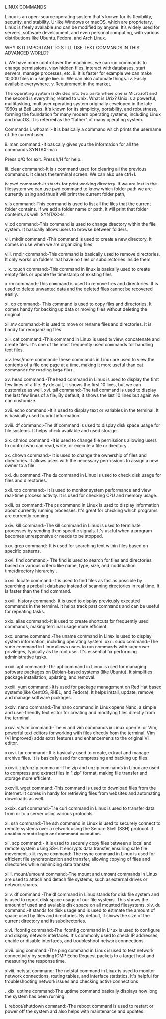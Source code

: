 LINUX COMMANDS

Linux is an open-source operating system that's known for its flexibility, security, and stability. Unlike Windows or macOS, which are proprietary, Linux is freely available and can be modified by anyone. It’s widely used for servers, software development, and even personal computing, with various distributions like Ubuntu, Fedora, and Arch Linux.

WHY IS IT IMPORTANT TO STILL USE TEXT COMMANDS IN THIS ADVANCED WORLD?

i. We have more control over the machines, we can run commands to change permissions, view hidden files, interact with databases, start servers, manage processes, etc. ii. It is faster for example we can make 10,000 files in a single line. iii. We can also automate things. iv. Easily available everywhere. v. Requirement in the market.

 The operating system is divided into two parts where one is Microsoft and the second is everything related to Unix.
 What is Unix?
 Unix is a powerful, multitasking, multiuser operating system originally developed in the late 1960s at  Bell Labs. It's known for its simplicity, portability, and robustness, forming the foundation for many modern operating systems, including Linux and macOS. It is referred as the "father" of many operating system.

Commands i. whoami:- It is basically a command which prints the username of the current user. 

ii. man command:-It basically gives you the information for all the  commands 
SYNTAX-man

 Press q/Q for exit.
 Press h/H for help.

 iii. clear command:-It is a command used for clearing all the previous commands. It clears the terminal screen. We can also use ctrl+l.

 iv.pwd command:-It stands for print working directory. If we are lost in the filesystem we can use pwd command to know which folder path we are currently using and thus it will print the current folder path,







 v.ls command:-This command is used to list all the files that the current folder contains. If we add a folder name or path, it will print that folder contents as well. SYNTAX:-ls 

vi.cd command:-This command is used to change directory within the file system. It basically allows users to browse between folders. 

vii. mkdir command:-This command is used to create a new directory. It comes in use when we are organizing files

 viii. rmdir command:-This command is basically used to remove directories. It only works on folders that have no files or subdirectories inside them

. ix. touch command:-This command in linux is basically used to create empty files or update the timestamp of existing files.

 x.rm command:-This command is used to remove files and directories. It is used to delete unwanted data and the deleted files cannot be recovered easily. 

xi. cp command:- This command is used to copy files and directories. It comes handy for backing up data or moving files without deleting the original. 

xii.mv command:-It is used to move or rename files and directories. It is handy for reorganizing files.

 xiii. cat command:-This command in Linux is used to view, concatenate and create files. It's one of the most frequently used commands for handling text files. 

xiv. less/more command:-These commands in Linux are used to view the contents of a file one page at a time, making it more useful than cat commands for reading large files.

 xv. head command:-The head command in Linux is used to display the first few lines of a file. By default, it shows the first 10 lines, but we can customize as well.
 xvi. tail command:-The tail command is used to display the last few lines of a file, By default, it shows the last 10 lines but again we can customize.

 xvii. echo command:-It is used to display text or variables in the terminal. It is basically used to print information.
 
xviii. df command:-The df command is used to display disk space usage for file systems. It helps check available and used storage.

 xix. chmod command:-It is used to change file permissions allowing users to control who can read, write, or execute a file or directory.

 xx. chown command:- It is used to change the ownership of files and directories. It allows users with the necessary permissions to assign a new owner to a file. 

xxi. du command:-The du command in Linux is used to check disk usage for files and directories.

 xxii. top command:- It is used to monitor system performance and view real-time process activity. It is used for checking CPU and memory usage. 

xxiii. ps command:-The ps command in Linux is used to display information about currently running processes. It's great for checking which programs are currently running. 

xxiv. kill command:-The kill command in Linux is used to terminate processes by sending them specific signals. It's useful when a program becomes unresponsive or needs to be stopped. 

xxv. grep command:-It is used for searching text within files based on specific patterns. 

xxvi. find command:- The find is used to search for files and directories based on various criteria like name, type, size, and modification time(directory hierarchy).

 xxvii. locate command:-It is used to find files as fast as possible by searching a prebuilt database instead of scanning directories in real time. It is faster than the find command. 

xxviii. history command:- It is used to display previously executed commands in the terminal. It helps track past commands and can be useful for repeating tasks. 

xxix. alias command:-It is used to create shortcuts for frequently used commands, making terminal usage more efficient.

 xxx. uname command:-The uname command in Linux is used to display system information, including operating system.
 xxxi. sudo command:-The sudo command in Linux allows users to run commands with superuser privileges, typically as the root user. It's essential for performing administrative tasks. 

xxxii. apt command:-The apt command in Linux is used for managing software packages on Debian-based systems (like Ubuntu). It simplifies package installation, updating, and removal. 

xxxiii. yum command:-It is used for package management on Red Hat based systems(like CentOS, RHEL, and Fedora). It helps install, update, remove, and manage software packages. 

xxxiv. nano command:-The nano command in Linux opens Nano, a simple and user-friendly text editor for creating and modifying files directly from the terminal. 

xxxv. vi/vim command:-The vi and vim commands in Linux open Vi or Vim, powerful text editors for working with files directly from the terminal. Vim (Vi Improved) adds extra features and enhancements to the original Vi editor.

 xxxvi. tar command:-It is basically used to create, extract and manage archive files. It is basically used for compressing and backing up files.

 xxxvii. zip/unzip command:-The zip and unzip commands in Linux are used to compress and extract files in ".zip" format, making file transfer and storage more efficient. 

xxxviii. wget command:-This command is used to download files from the internet. It comes in handy for retrieving files from websites and automating downloads as well.

 xxxix. curl command:-The curl command in Linux is used to transfer data from or to a server using various protocols. 

xl. ssh command:-The ssh command in Linux is used to securely connect to remote systems over a network using the Secure Shell (SSH) protocol. It enables remote login and command execution. 

xli. scp command:- It is used to securely copy files between a local and remote system using SSH. It encrypts data transfer, ensuring safe file movement. xlii. rsync command:-The rsync command in Linux is used for efficient file synchronization and transfer, allowing copying of files and directories while minimizing data transfer.

 xliii. mount/umount command:-The mount and umount commands in Linux are used to attach and detach file systems, such as external drives or network shares. 

xliv. df command:-The df command in Linux stands for disk file system and is used to report disk space usage of our file systems. This shows the amount of used and available disk space on all mounted filesystems.
 xlv. du command:-It stands for disk usage and is used to estimate the amount of space used by files and directories. By default, it shows the size of the current directory and its subdirectories. 

xlvi. ifconfig command:-The ifconfig command in Linux is used to configure and display network interfaces. It's commonly used to check IP addresses, enable or disable interfaces, and troubleshoot network connections. 

xlvii. ping command:-The ping command in Linux is used to test network connectivity by sending ICMP Echo Request packets to a target host and measuring the response time.

 xlviii. netstat command:-The netstat command in Linux is used to monitor network connections, routing tables, and interface statistics. It's helpful for troubleshooting network issues and checking active connections

. xlix. uptime command:-The uptime command basically displays how long the system has been running.

 l. reboot/shutdown command:-The reboot command is used to restart or power off the system and also helps with maintenance and updates.

